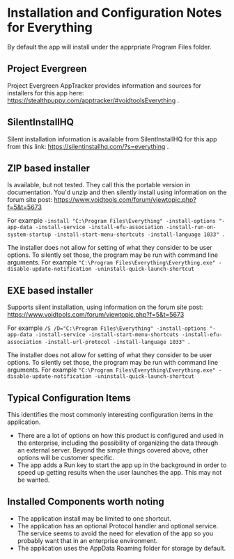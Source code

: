 # Installation and Configuration Notes for Everything
By default the app will install under the apprpriate Program Files folder.

## Project Evergreen
Project Evergreen AppTracker provides information and sources for installers for this app here: https://stealthpuppy.com/apptracker/#voidtoolsEverything .

## SilentInstallHQ
Silent installation information is available from SilentInstallHQ for this app from this link: https://silentinstallhq.com/?s=everything .

## ZIP based installer

Is available, but not tested.  They call this the portable version in documentation.  You'd unzip and then silently install using information  on the forum site post: https://www.voidtools.com/forum/viewtopic.php?f=5&t=5673 

For example `-install "C:\Program Files\Everything" -install-options "-app-data -install-service -install-efu-association -install-run-on-system-startup -install-start-menu-shortcuts -install-language 1033" `. 

The installer does not allow for setting of what they consider to be user options.  To silently set those, the program may be run with command line arguments.  For example
`"C:\Program Files\Everything\Everything.exe" -disable-update-notification -uninstall-quick-launch-shortcut`

## EXE based installer

Supports silent installation, using information on the forum site post: https://www.voidtools.com/forum/viewtopic.php?f=5&t=5673 

For example `/S /D="C:\Program Files\Everything" -install-options "-app-data -install-service -install-start-menu-shortcuts -install-efu-association -install-url-protocol -install-language 1033" `. 

The installer does not allow for setting of what they consider to be user options.  To silently set those, the program may be run with command line arguments.  For example
`"C:\Program Files\Everything\Everything.exe" -disable-update-notification -uninstall-quick-launch-shortcut`



## Typical Configuration Items 

This identifies the most commonly interesting configuration items in the application.

* There are a lot of options on how this product is configured and used in the enterprise, including the possibility of organizing the data through an external server.  Beyond the simple things covered above, other options will be customer specific.
* The app adds a Run key to start the app up in the background in order to speed up getting results when the user launches the app.  This may not be wanted.

## Installed Components worth noting

* The application install may be limited to one shortcut.
* The application has an optional Protocol handler and optional service.  The service seems to avoid the need for elevation of the app so you probably want that in an enterprise environment.
* The application uses the AppData Roaming folder for storage by default.
